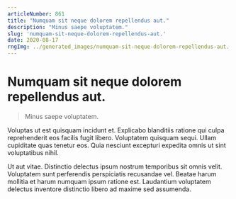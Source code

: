 ```yaml
---
articleNumber: 861
title: "Numquam sit neque dolorem repellendus aut."
description: "Minus saepe voluptatem."
slug: 'numquam-sit-neque-dolorem-repellendus-aut.'
date: 2020-08-17
rngImg: ../generated_images/numquam-sit-neque-dolorem-repellendus-aut..jpg
---
```


# Numquam sit neque dolorem repellendus aut.

> Minus saepe voluptatem.

Voluptas ut est quisquam incidunt et. Explicabo blanditiis ratione qui culpa reprehenderit eos facilis fugit libero. Voluptatem quisquam sequi. Ullam cupiditate quas tenetur eos. Quia nesciunt excepturi expedita omnis ut sint voluptatibus nihil.
 Ut aut vitae. Distinctio delectus ipsum nostrum temporibus sit omnis velit. Voluptatem sunt perferendis perspiciatis recusandae vel. Beatae harum mollitia et harum numquam ipsum ratione est. Laudantium voluptatem delectus inventore distinctio libero ad maxime sed assumenda.
